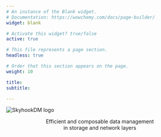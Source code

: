 ```yaml
---
# An instance of the Blank widget.
# Documentation: https://wowchemy.com/docs/page-builder/
widget: blank

# Activate this widget? true/false
active: true

# This file represents a page section.
headless: true

# Order that this section appears on the page.
weight: 10

title:
subtitle:

---
```


![SkyhookDM logo](logo.png)

<center>
Efficient and composable data management<br> in storage and network layers
</center>